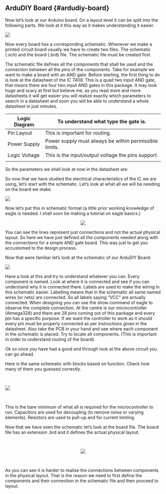 ## ArduDIY Board {#ardudiy-board}

Now let’s look at our Arduino board. On a layout level it can be split into the following parts. We look at it this way as it makes understanding it easier.

![](../assets/picture_221.png)

Now every board has a corresponding schematic. Whenever we make a printed circuit board usually we have to create two files. The schematic \(.sch\) and the board \(.brd\) file. The schematic file must be created first.

The schematic file defines all the components that shall be used and the connection between all the pins of the components. Take for example we want to make a board with an AND gate. Before starting, the first thing to do is look at the datasheet of the IC 7408. This is a quad two input AND gate, that means there are four two input AND gates in this package. It may look huge and scary at first but believe me, as you read more and more datasheets it will get easier you will realize exactly which parameters to search in a datasheet and soon you will be able to understand a whole datasheet in just minutes.

| Logic Diagram | To understand what type the gate is. |
| --- | --- |
| Pin Layout | This is important for routing. |
| Power Supply | Power supply must always be within permissible limits. |
| Logic Voltage | This is the input/output voltage the pins support. |
|  |  |

So the parameters we shall look at now in the datasheet are:

So now that we have studied the electrical characteristics of the IC we are using, let’s start with the schematic. Let’s look at what all we will be needing on the board we make.

![](../assets/picture_30.jpg)


Now let’s put this in schematic format \(a little prior working knowledge of eagle is needed. I shall soon be making a tutorial on eagle basics.\)

<p align="center">
  <img src="../assets/picture_30.png" align="center">
</p>



You can see the lines represent just connections and not the actual physical layout. So here we have just defined all the components needed along with the connections for a simple AND gate board. This was just to get you accustomed to the design process.

Now that were familiar let’s look at the schematic of our ArduDIY Board:

![](../assets/picture_56.png)

Have a look at this and try to understand whatever you can. Every component is named. Look at where it is connected and see if you can understand why it is connected there. Labels are used to make the wiring in this schematic easier. Labelling means that in the schematic all same named wires \(or nets\) are connected. So all labels saying “VCC” are actually connected. When designing you can use the show command of eagle to observe the complete connection. At the centre is our microcontroller \(Atmega328\) and there are 28 pins coming out of this package and every pin has a specific purpose. If we want the controller to work as it should every pin must be properly connected as per instructions given in the datasheet. Also take the PCB in your hand and see where each component in the schematic is placed. Try to locate all components. \(This is important in order to understand routing of the board\)

Ok so once you have had a good and through look at the above circuit you can go ahead.

Here is the same schematic with blocks based on function. Check how many of them you guessed correctly.

<br/>

![](../assets/picture_57.png)

<br/>

This is the bare minimum of what all is required for the microcontroller to run. Capacitors are used for decoupling \(to remove noise or varying elements\). Resistors are used to pull-up and for current limiting.

Now that we have seen the schematic let’s look at the board file. The board file has an extension .brd and it defines the actual physical layout.

<br/>

<p align="center">
  <img src="../assets/picture_58.png" align="center">
</p>

<br/>

As you can see it is harder to realise the connections between components in the physical layout. That is the reason we need to first define the components and their connection in the schematic file and then proceed to layout.

